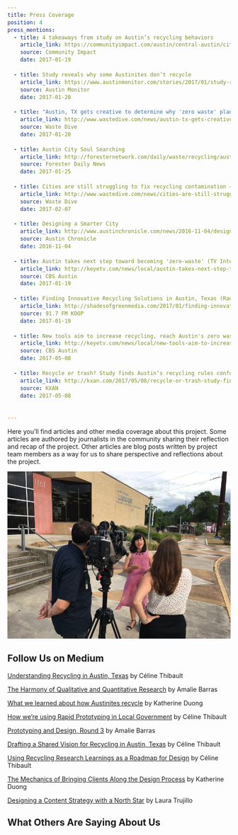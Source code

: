 ```yaml
---
title: Press Coverage
position: 4
press_mentions:
  - title: 4 takeaways from study on Austin’s recycling behaviors
    article_link: https://communityimpact.com/austin/central-austin/city-county/2017/01/19/4-takeaways-study-austins-recycling-behaviors/
    source: Community Impact
    date: 2017-01-19

  - title: Study reveals why some Austinites don’t recycle
    article_link: https://www.austinmonitor.com/stories/2017/01/study-reveals-austinites-dont-recycle/
    source: Austin Monitor
    date: 2017-01-20

  - title: "Austin, TX gets creative to determine why 'zero waste' plan has stalled"
    article_link: http://www.wastedive.com/news/austin-tx-gets-creative-to-determine-why-zero-waste-plan-has-stalled/434449/
    source: Waste Dive
    date: 2017-01-20

  - title: Austin City Soul Searching
    article_link: http://foresternetwork.com/daily/waste/recycling/austin-city-soul-searching/
    source: Forester Daily News
    date: 2017-01-25

  - title: Cities are still struggling to fix recycling contamination — and now, it's getting personal
    article_link: http://www.wastedive.com/news/cities-are-still-struggling-to-fix-recycling-contamination-and-now-its/435578/
    source: Waste Dive
    date: 2017-02-07

  - title: Designing a Smarter City
    article_link: http://www.austinchronicle.com/news/2016-11-04/designing-a-smarter-city/
    source: Austin Chronicle
    date: 2016-11-04

  - title: Austin takes next step toward becoming 'zero-waste' (TV Interview)
    article_link: http://keyetv.com/news/local/austin-takes-next-step-toward-becoming-zero-waste
    source: CBS Austin
    date: 2017-01-19

  - title: Finding Innovative Recycling Solutions in Austin, Texas (Radio Interview
    article_link: http://shadesofgreenmedia.com/2017/01/finding-innovative-recycling-solutions-in-austin-texas-01-19-2017/
    source: 91.7 FM KOOP
    date: 2017-01-19

  - title: New tools aim to increase recycling, reach Austin's zero waste goal (TV Interview)
    article_link: http://keyetv.com/news/local/new-tools-aim-to-increase-recycling-reach-austins-zero-waste-goal
    source: CBS Austin
    date: 2017-05-08

  - title: Recycle or trash? Study finds Austin’s recycling rules confusing (TV Interview)
    article_link: http://kxan.com/2017/05/08/recycle-or-trash-study-finds-austins-recycling-rules-confusing/
    source: KXAN
    date: 2017-05-08


---
```


Here you’ll find articles and other media coverage about this project. Some articles are authored by journalists in the community sharing their reflection and recap of the project. Other articles are blog posts written by project team members as a way for us to share perspective and reflections about the project.

![Celine interviewed by ATXN](/assets/img/projects/zero-waste/CelineATXN.JPG)

## Follow Us on Medium

[Understanding Recycling in Austin, Texas](https://medium.com/civiqueso/understanding-recycling-in-austin-texas-397a7b42d76f) by Céline Thibault

[The Harmony of Qualitative and Quantitative Research](https://medium.com/civiqueso/the-harmony-of-qualitative-and-quantitative-research-80d0bebc4fec) by Amalie Barras

[What we learned about how Austinites recycle](https://medium.com/civiqueso/what-we-learned-about-how-austinites-recycle-bbe0340bd167) by Katherine Duong

[How we’re using Rapid Prototyping in Local Government](https://medium.com/civiqueso/how-were-using-rapid-prototyping-to-design-for-austin-city-government-d0ee34f24f3a) by Céline Thibault

[Prototyping and Design, Round 3](https://medium.com/civiqueso/prototypes-blog-post-round-3-cb8313a02f00) by Amalie Barras

[Drafting a Shared Vision for Recycling in Austin, Texas](https://medium.com/civiqueso/drafting-a-shared-vision-for-recycling-in-austin-texas-725f2cc8c765) by Céline Thibault

[Using Recycling Research Learnings as a Roadmap for Design](https://medium.com/civiqueso/im-c%C3%A9line-bb0c8c9dcdc4) by Céline Thibault

[The Mechanics of Bringing Clients Along the Design Process](https://medium.com/civiqueso/the-mechanics-of-bringing-clients-along-the-design-process-93010a6607f2) by Katherine Duong

[Designing a Content Strategy with a North Star](https://medium.com/@laura.c.trujillo_18/designing-a-content-strategy-with-a-north-star-16539c743088) by Laura Trujillo

## What Others Are Saying About Us
